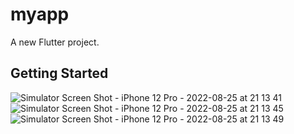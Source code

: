 # myapp

A new Flutter project.

## Getting Started

![Simulator Screen Shot - iPhone 12 Pro - 2022-08-25 at 21 13 41](https://user-images.githubusercontent.com/60324463/186766144-51d96781-458e-46aa-b779-02e351678394.png)
![Simulator Screen Shot - iPhone 12 Pro - 2022-08-25 at 21 13 45](https://user-images.githubusercontent.com/60324463/186766152-708bd08c-f10e-4d58-9179-126ed648a3a3.png)
![Simulator Screen Shot - iPhone 12 Pro - 2022-08-25 at 21 13 49](https://user-images.githubusercontent.com/60324463/186766162-14e8c8ec-968e-4873-88ba-7be5c3c93a54.png)
